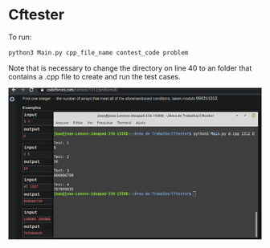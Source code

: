 # Cftester

To run:

```c
python3 Main.py cpp_file_name contest_code problem 
```

Note that is necessary to change the directory on line 40 to an folder that contains a .cpp file to create and run the test cases.


![GitHub Logo](https://raw.githubusercontent.com/jonh14lk/Cftester/master/picture.png)

